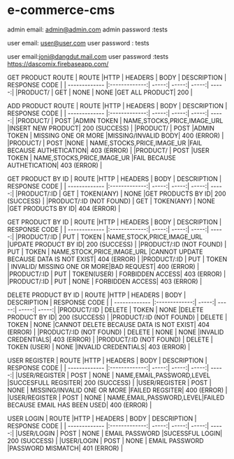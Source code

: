 # e-commerce-cms

admin email: admin@admin.com
admin password :tests

user email: user@user.com 
user password : tests

user email:joni@dangdut.mail.com
user password :tests
https://dascomix.firebaseapp.com/


GET PRODUCT ROUTE
|    ROUTE     |HTTP            | HEADERS  | BODY  | DESCRIPTION  | RESPONSE CODE    |
| ------------- |:-------------:|    -----:| -----:|        -----:|       -----:|
|PRODUCT/       |  GET          |   NONE   | NONE  |GET ALL PRODUCT|    200      |

ADD PRODUCT ROUTE
|    ROUTE     |HTTP            | HEADERS  | BODY  | DESCRIPTION  | RESPONSE CODE    |
| ------------- |:-------------:|    -----:| -----:|        -----:|       -----:|
|PRODUCT/       |  POST          |ADMIN TOKEN   | NAME,STOCKS,PRICE,IMAGE_URL  |INSERT NEW PRODUCT|    200 (SUCCESS)      |
|PRODUCT/       |  POST          |ADMIN TOKEN   | MISSING ONE OR MORE   |MISSING/INVALID BODY|    400 (ERROR)      |
|PRODUCT/       |  POST          |NONE   | NAME,STOCKS,PRICE,IMAGE_UR   |FAIL BECAUSE AUTHETICATION|    403 (ERROR)      |
|PRODUCT/       |  POST          |USER TOKEN   | NAME,STOCKS,PRICE,IMAGE_UR   |FAIL BECAUSE AUTHETICATION|    403 (ERROR)      |

GET PRODUCT BY ID
|    ROUTE     |HTTP            | HEADERS  | BODY  | DESCRIPTION  | RESPONSE CODE    |
| ------------- |:-------------:|    -----:| -----:|        -----:|       -----:|
|PRODUCT/:ID       |  GET          |   TOKEN(ANY)   | NONE |GET PRODUCTS BY ID|    200 (SUCCESS)      |
|PRODUCT/:ID (NOT FOUND)       |  GET          |   TOKEN(ANY)   | NONE |GET PRODUCTS BY ID|    404 (ERROR)      |

GET PRODUCT BY ID
|    ROUTE     |HTTP            | HEADERS  | BODY  | DESCRIPTION  | RESPONSE CODE    |
| ------------- |:-------------:|    -----:| -----:|        -----:|       -----:|
|PRODUCT/:ID       |  PUT          |   TOKEN   | NAME,STOCK,PRICE,IMAGE_URL |UPDATE PRODUCT BY ID|    200 (SUCCESS)      |
|PRODUCT/:ID (NOT FOUND)      |  PUT          |   TOKEN   | NAME,STOCK,PRICE,IMAGE_URL |CANNOT UPDATE BECAUSE DATA IS NOT EXIST|    404 (ERROR)      |
|PRODUCT/:ID     |  PUT          |   TOKEN   | INVALID/ MISSING ONE OR MORE|BAD REQUEST|    400 (ERROR)      |
|PRODUCT/:ID     |  PUT          |   TOKEN(USER)   | FORBIDDEN ACCESS|    403 (ERROR)      |
|PRODUCT/:ID     |  PUT          |   NONE   | FORBIDDEN ACCESS|    403 (ERROR)      |

DELETE PRODUCT BY ID
|    ROUTE     |HTTP            | HEADERS  | BODY  | DESCRIPTION  | RESPONSE CODE    |
| ------------- |:-------------:|    -----:| -----:|        -----:|       -----:|
|PRODUCT/:ID       |  DELETE          |   TOKEN   | NONE |DELETE PRODUCT BY ID|    200 (SUCCESS)      |
|PRODUCT/:ID (NOT FOUND)    |  DELETE          |   TOKEN   | NONE |CANNOT DELETE BECAUSE DATA IS NOT EXIST|    404 (ERROR)      |
|PRODUCT/:ID (NOT FOUND)    |  DELETE          |   NONE   | NONE |INVALID CREDENTIALS|    403 (ERROR)      |
|PRODUCT/:ID (NOT FOUND)    |  DELETE          |   TOKEN (USER)   | NONE |INVALID CREDENTIALS|    403 (ERROR)      |



USER REGISTER
|    ROUTE     |HTTP            | HEADERS  | BODY  | DESCRIPTION  | RESPONSE CODE    |
| ------------- |:-------------:|    -----:| -----:|        -----:|       -----:|
|USER/REGISTER       |  POST          |   NONE   | NAME,EMAIL,PASSWORD,LEVEL |SUCCESFULL REGSITER|    200 (SUCCESS)      |
|USER/REGISTER       |  POST          |   NONE   | MISSING/INVALID ONE OR MORE |FAILED REGSITER|    400 (ERROR)      |
|USER/REGISTER       |  POST          |   NONE   | NAME,EMAIL,PASSWORD,LEVEL|FAILED BECAUSE EMAIL HAS BEEN USED|    400 (ERROR)      |



USER LOGIN
|    ROUTE     |HTTP            | HEADERS  | BODY  | DESCRIPTION  | RESPONSE CODE    |
| ------------- |:-------------:|    -----:| -----:|        -----:|       -----:|
|USER/LOGIN       |  POST          |   NONE   | EMAIL PASSWORD |SUCESSFUL LOGIN|    200 (SUCCESS)      |
|USER/LOGIN       |  POST          |   NONE   | EMAIL PASSWORD |PASSWORD MISMATCH|    401 (ERROR)      |
